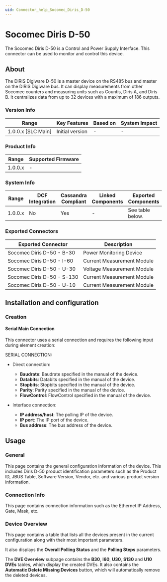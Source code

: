 ```yaml
---
uid: Connector_help_Socomec_Diris_D-50
---
```


# Socomec Diris D-50

The Socomec Diris D-50 is a Control and Power Supply Interface. This connector can be used to monitor and control this device.

## About

The DIRIS Digiware D-50 is a master device on the RS485 bus and master on the DIRIS Digiware bus. It can display measurements from other Socomec counters and measuring units such as Countis, Diris A, and Diris B. It centralizes data from up to 32 devices with a maximum of 186 outputs.

### Version Info

| Range                | Key Features     | Based on     | System Impact     |
|----------------------|------------------|--------------|-------------------|
| 1.0.0.x [SLC Main]   | Initial version  | -            | -                 |

### Product Info

| Range     | Supported Firmware     |
|-----------|------------------------|
| 1.0.0.x   | -                      |

### System Info

| Range     | DCF Integration     | Cassandra Compliant     | Linked Components     | Exported Components     |
|-----------|---------------------|-------------------------|-----------------------|-------------------------|
| 1.0.0.x   | No                  | Yes                     | -                     | See table below.        |

### Exported Connectors

| Exported Connector        | Description                |
|---------------------------|----------------------------|
| Socomec Diris D-50 - B-30 | Power Monitoring Device    |
| Socomec Diris D-50 - I-60 | Current Measurement Module |
| Socomec Diris D-50 - U-30 | Voltage Measurement Module |
| Socomec Diris D-50 - S-130 | Current Measurement Module |
| Socomec Diris D-50 - U-10 | Current Measurement Module |

## Installation and configuration

### Creation

#### Serial Main Connection

This connector uses a serial connection and requires the following input during element creation:

SERIAL CONNECTION:

- Direct connection:

  - **Baudrate**: Baudrate specified in the manual of the device.
  - **Databits**: Databits specified in the manual of the device.
  - **Stopbits**: Stopbits specified in the manual of the device.
  - **Parity**: Parity specified in the manual of the device.
  - **FlowControl**: FlowControl specified in the manual of the device.

- Interface connection:

  - **IP address/host**: The polling IP of the device.
  - **IP port**: The IP port of the device.
  - **Bus address**: The bus address of the device.

## Usage

### General

This page contains the general configuration information of the device. This includes Diris D-50 product identification parameters such as the Product ID, JBUS Table, Software Version, Vendor, etc. and various product version information.

### Connection Info

This page contains connection information such as the Ethernet IP Address, Gate, Mask, etc.

### Device Overview

This page contains a table that lists all the devices present in the current configuration along with their most important parameters.

It also displays the **Overall Polling Status** and the **Polling Steps** parameters.

The **DVE Overview** subpage contains the **B30**, **I60**, **U30**, **S130** and **U10 DVEs** tables, which display the created DVEs. It also contains the **Automatic Delete Missing Devices** button, which will automatically remove the deleted devices.
